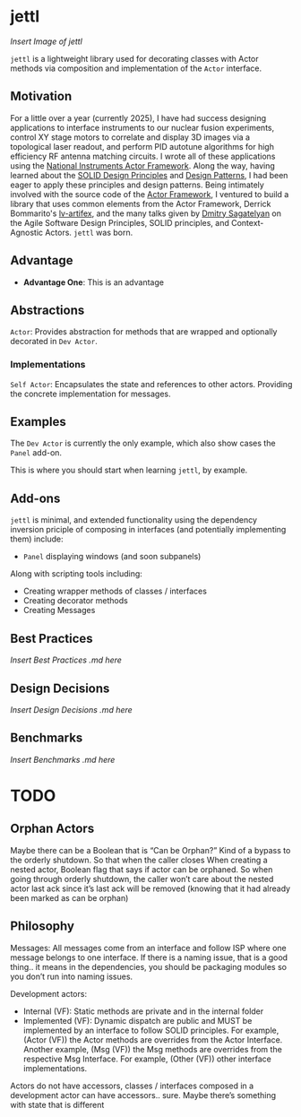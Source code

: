 # jettl

*Insert Image of jettl*

`jettl` is a lightweight library used for decorating classes with Actor methods via composition and implementation of the `Actor` interface.

## Motivation

For a little over a year (currently 2025), I have had success designing applications to interface instruments to our nuclear fusion experiments, control XY stage motors to correlate and display 3D images via a topological laser readout, and perform PID autotune algorithms for high efficiency RF antenna matching circuits. I wrote all of these applications using the [National Instruments Actor Framework](https://education.ni.com/badges/resources/984/actor-framework). Along the way, having learned about the [SOLID Design Principles](https://en.wikipedia.org/wiki/SOLID) and [Design Patterns](https://en.wikipedia.org/wiki/Software_design_pattern), I had been eager to apply these principles and design patterns. Being intimately involved with the source code of the [Actor Framework](https://education.ni.com/badges/resources/984/actor-framework), I ventured to build a library that uses common elements from the Actor Framework, Derrick Bommarito's [lv-artifex](https://github.com/illuminated-g/lv-artifex), and the many talks given by [Dmitry Sagatelyan](https://forums.ni.com/t5/LabVIEW-Champions-Directory/LabVIEW-Champion-Dmitry-Sagatelyan/ta-p/3536802) on the Agile Software Design Principles, SOLID principles, and Context-Agnostic Actors. `jettl` was born.

## Advantage

- **Advantage One**: This is an advantage

## Abstractions

`Actor`: Provides abstraction for methods that are wrapped and optionally decorated in `Dev Actor`. 

### Implementations

`Self Actor`: Encapsulates the state and references to other actors. Providing the concrete implementation for messages.

## Examples

The `Dev Actor` is currently the only example, which also show cases the `Panel` add-on.

This is where you should start when learning `jettl`, by example.

## Add-ons

`jettl` is minimal, and extended functionality using the dependency inversion priciple of composing in interfaces (and potentially implementing them) include:

- `Panel` displaying windows (and soon subpanels)

Along with scripting tools including:

- Creating wrapper methods of classes / interfaces
- Creating decorator methods
- Creating Messages

## Best Practices

*Insert Best Practices .md here*

## Design Decisions

*Insert Design Decisions .md here*

## Benchmarks

*Insert Benchmarks .md here*

# TODO

## Orphan Actors

Maybe there can be a Boolean that is “Can be Orphan?” Kind of a bypass to the orderly shutdown.
So that when the caller closes
When creating a nested actor, Boolean flag that says if actor can be orphaned.
So when going through orderly shutdown, the caller won’t care about the nested actor last ack since it’s last ack will be removed (knowing that it had already been marked as can be orphan)

## Philosophy

Messages:
All messages come from an interface and follow ISP where one message belongs to one interface. If there is a naming issue, that is a good thing.. it means in the dependencies, you should be packaging modules so you don’t run into naming issues.

Development actors:
- Internal (VF): Static methods are private and in the internal folder
- Implemented (VF): Dynamic dispatch are public and MUST be implemented by an interface to follow SOLID principles. For example, (Actor (VF)) the Actor methods are overrides from the Actor Interface. Another example, (Msg (VF)) the Msg methods are overrides from the respective Msg Interface. For example, (Other (VF)) other interface implementations.

Actors do not have accessors, classes / interfaces composed in a development actor can have accessors.. sure. Maybe there’s something with state that is different 